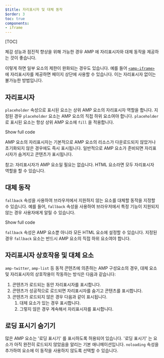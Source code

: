 ```yaml
---
$title: 자리표시자 및 대체 동작
$order: 3
toc: true
components:
- iframe
---
```

[TOC]

체감 성능과 점진적 향상을 위해 가능한 경우 AMP 에 자리표시자와 대체 동작을 제공하는 것이 좋습니다.

 이렇게 하면 일부 요소의 제한이 완화되는 경우도 있습니다. 예를 들어 [`<amp-iframe>`](/ko/docs/reference/components/amp-iframe.html#iframe-with-placeholder) 에 자리표시자를 제공하면 페이지 상단에 사용할 수 있습니다. 이는 자리표시자 없이는 불가능한 방법입니다.

## 자리표시자

`placeholder` 속성으로 표시된 요소는 상위 AMP 요소의 자리표시자 역할을 합니다. 지정된 경우 `placeholder` 요소는 AMP 요소의 직접 하위 요소여야 합니다. `placeholder` 로 표시된 요소는 항상 상위 AMP 요소에 `fill` 을 적용합니다.

<!--embedded amp-anim responsive example -->
<div>
<amp-iframe height="253"
layout="fixed-height"
sandbox="allow-scripts allow-forms allow-same-origin"
resizable
src="https://ampproject-b5f4c.firebaseapp.com/examples/ampanim.responsive.embed.html">
<div overflow tabindex="0" role="button" aria-label="Show more">Show full code</div>
<div placeholder></div>
</amp-iframe>
</div>

AMP 요소의 자리표시자는 기본적으로 AMP 요소의 리소스가 다운로드되지 않았거나 초기화되지 않은 경우에도 즉시 표시됩니다. 일반적으로 AMP 요소가 준비되면 자리표시자가 숨겨지고 콘텐츠가 표시됩니다.

참고: 자리표시자가 AMP 요소일 필요는 없습니다. HTML 요소라면 모두 자리표시자 역할을 할 수 있습니다.

## 대체 동작

`fallback` 속성을 사용하여 브라우저에서 지원하지 않는 요소를 대체할 동작을 지정할 수 있습니다. 예를 들어, `fallback` 속성을 사용하여 브라우저에서 특정 기능이 지원되지 않는 경우 사용자에게 알릴 수 있습니다.

<!--embedded video example  -->
<div>
<amp-iframe height="234"
layout="fixed-height"
sandbox="allow-scripts allow-forms allow-same-origin"
resizable
src="https://ampproject-b5f4c.firebaseapp.com/examples/ampvideo.fallback.embed.html">
<div overflow tabindex="0" role="button" aria-label="Show more">Show full code</div>
<div placeholder></div>
</amp-iframe>
</div>

`fallback` 속성은 AMP 요소뿐 아니라 모든 HTML 요소에 설정할 수 있습니다. 지정된 경우 `fallback` 요소는 반드시 AMP 요소의 직접 하위 요소여야 합니다.

## 자리표시자 상호작용 및 대체 요소

`amp-twitter`, `amp-list` 등 동적 콘텐츠에 의존하는 AMP 구성요소의 경우, 대체 요소 및 자리표시자의 상호작용이 작동하는 방식은 다음과 같습니다:

<ol>
  <li>콘텐츠가 로드되는 동안 자리표시자를 표시합니다.</li>
  <li>콘텐츠가 성공적으로 로드되면 자리표시자를 숨기고 콘텐츠를 표시합니다.</li>
  <li>콘텐츠가 로드되지 않은 경우 다음과 같이 표시됩니다.
    <ol>
      <li>대체 요소가 있는 경우 표시합니다.</li>
      <li>그렇지 않은 경우 계속해서 자리표시자를 표시합니다.</li>
    </ol>
  </li>
</ol>

## 로딩 표시기 숨기기

많은 AMP 요소는 '로딩 표시기' 를 표시하도록 허용되어 있습니다. '로딩 표시기' 는 요소가 아직 완전히 로드되지 않았음을 알리는 기본 애니메이션입니다. `noloading` 속성을 추가하여 요소에 이 동작을 사용하지 않도록 선택할 수 있습니다.

